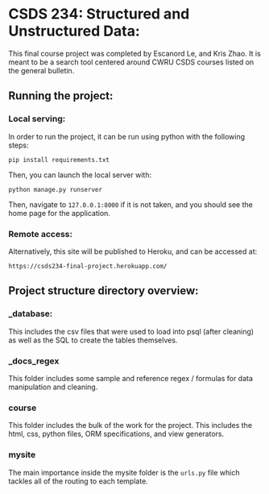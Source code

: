 # CSDS 234: Structured and Unstructured Data:
This final course project was completed by Escanord Le, and Kris Zhao. It is meant to be a search tool centered around CWRU CSDS courses listed on the general bulletin.

## Running the project:

### Local serving:

In order to run the project, it can be run using python with the following steps:

```
pip install requirements.txt
```

Then, you can launch the local server with:

```
python manage.py runserver
```

Then, navigate to `127.0.0.1:8000` if it is not taken, and you should see the home page for the application.

### Remote access:

Alternatively, this site will be published to Heroku, and can be accessed at:

```
https://csds234-final-project.herokuapp.com/
```

## Project structure directory overview:

### _database:

This includes the csv files that were used to load into psql (after cleaning) as well as the SQL to create the tables themselves.

### _docs_regex

This folder includes some sample and reference regex / formulas for data manipulation and cleaning.

### course

This folder includes the bulk of the work for the project. This includes the html, css, python files, ORM specifications, and view generators.

### mysite

The main importance inside the mysite folder is the `urls.py` file which tackles all of the routing to each template.